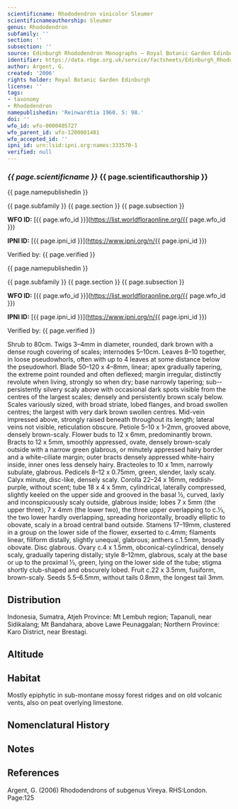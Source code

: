 ```yaml
---
scientificname: Rhododendron vinicolor Sleumer
scientificnameauthorship: Sleumer
genus: Rhododendron
subfamily: ''
section: ''
subsection: ''
source: Edinburgh Rhododendron Monographs – Royal Botanic Garden Edinburgh
identifier: https://data.rbge.org.uk/service/factsheets/Edinburgh_Rhododendron_Monographs.xhtml
author: Argent, G.
created: '2006'
rights holder: Royal Botanic Garden Edinburgh
license: ''
tags:
- taxonomy
- Rhododendron
namepublishedin: 'Reinwardtia 1960. 5: 98.'
doi: ''
wfo_id: wfo-0000405727
wfo_parent_id: wfo-1200001481
wfo_accepted_id: ''
ipni_id: urn:lsid:ipni.org:names:333570-1
verified: null
---
```

### _{{ page.scientificname }}_ {{ page.scientificauthorship }}
 {{ page.namepublishedin }}

{{ page.subfamily }} {{ page.section }} {{ page.subsection }}

**WFO ID:** [{{ page.wfo_id }}](https://list.worldfloraonline.org/{{ page.wfo_id }})

**IPNI ID:** [{{ page.ipni_id }}](https://www.ipni.org/n/{{ page.ipni_id }})

Verified by: {{ page.verified }}

 {{ page.namepublishedin }}

{{ page.subfamily }} {{ page.section }} {{ page.subsection }}

**WFO ID:** [{{ page.wfo_id }}](https://list.worldfloraonline.org/{{ page.wfo_id }})

**IPNI ID:** [{{ page.ipni_id }}](https://www.ipni.org/n/{{ page.ipni_id }})

Verified by: {{ page.verified }}



Shrub to 80cm. Twigs 3–4mm in diameter, rounded, dark brown with a dense rough covering of scales; internodes 5–10cm. Leaves 8–10 together, in loose pseudo­whorls, often with up to 4 leaves at some distance below the pseudowhorl. Blade 50–120 x 4–8mm, linear; apex gradually tapering, the extreme point rounded and often deflexed; margin irregular, distinctly revolute when living, strongly so when dry; base narrowly tapering; sub-­persistently silvery scaly above with occasional dark spots visible from the centres of the largest scales; densely and persistently brown scaly below. Scales variously sized, with broad striate, lobed flanges, and broad swollen centres; the largest with very dark brown swollen centres. Mid-vein impressed above, strongly raised beneath throughout its length; lateral veins not visible, reticulation obscure. Petiole 5–10 x 1–2mm, grooved above, densely brown-scaly. Flower buds to 12 x 6mm, predominantly brown. Bracts to 12 x 5mm, smoothly appressed, ovate, densely brown-scaly outside with a narrow green glabrous, or minutely appressed hairy border and a white-ciliate margin; outer bracts densely appressed white-hairy inside, inner ones less densely hairy. Bracteoles to 10 x 1mm, narrowly subulate, glabrous. Pedicels 8–12 x 0.75mm, green, slender, laxly scaly. Calyx minute, disc-like, densely scaly. Corolla 22–24 x 16mm, reddish-purple, without scent; tube 18 x 4 x 5mm, cylindrical, laterally compressed, slightly keeled on the upper side and grooved in the basal ½, curved, laxly and inconspicuously scaly outside, glabrous inside; lobes 7 x 5mm (the upper three), 7 x 4mm (the lower two), the three upper overlapping to c.1⁄3, the two lower hardly overlapping, spreading horizontally, broadly elliptic to obovate, scaly in a broad central band outside. Stamens 17–19mm, clustered in a group on the lower side of the flower, exserted to c.4mm; filaments linear, filiform distally, slightly unequal, glabrous; anthers c.1.5mm, broadly obovate. Disc glabrous. Ovary c.4 x 1.5mm, obconical-cylindrical, densely scaly, gradually tapering distally; style 8–12mm, glabrous, scaly at the base or up to the proximal 1⁄3, green, lying on the lower side of the tube; stigma shortly club-shaped and obscurely lobed. Fruit c.22 x 3.5mm, fusiform, brown-scaly. Seeds 5.5–6.5mm, without tails 0.8mm, the longest tail 3mm.

## Distribution
Indonesia, Sumatra, Atjeh Province: Mt Lembuh region; Tapanuli, near Sidikalang; Mt Bandahara, above Lawe Peunaggalan; Northern Province: Karo District, near Brestagi.

## Altitude


## Habitat
Mostly epiphytic in sub-montane mossy forest ridges and on old volcanic vents, also on peat overlying limestone.

## Nomenclatural History

                       
## Notes


## References

Argent, G. (2006) Rhododendrons of subgenus Vireya. RHS:London. Page:125
